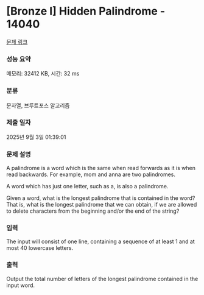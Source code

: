 # [Bronze I] Hidden Palindrome - 14040 

[문제 링크](https://www.acmicpc.net/problem/14040) 

### 성능 요약

메모리: 32412 KB, 시간: 32 ms

### 분류

문자열, 브루트포스 알고리즘

### 제출 일자

2025년 9월 3일 01:39:01

### 문제 설명

<p>A palindrome is a word which is the same when read forwards as it is when read backwards. For example, mom and anna are two palindromes.</p>

<p>A word which has just one letter, such as a, is also a palindrome.</p>

<p>Given a word, what is the longest palindrome that is contained in the word? That is, what is the longest palindrome that we can obtain, if we are allowed to delete characters from the beginning and/or the end of the string?</p>

### 입력 

 <p>The input will consist of one line, containing a sequence of at least 1 and at most 40 lowercase letters.</p>

### 출력 

 <p>Output the total number of letters of the longest palindrome contained in the input word.</p>


